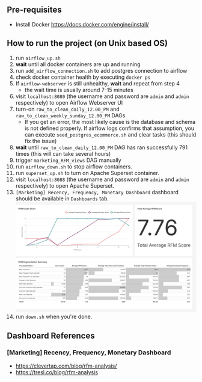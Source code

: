 ## Pre-requisites

- Install Docker https://docs.docker.com/engine/install/

## How to run the project (on Unix based OS)

1. run `airflow_up.sh`
2. **wait** until all docker containers are up and running
3. run `add_airflow_connection.sh` to add postgres connection to airflow
4. check docker container health by executing `docker ps`
5. If `airflow-webserver` is still unhealthy, **wait** and repeat from step 4 
    - the wait time is usually around 7-15 minutes
6. visit `localhost:8080` (the username and password are `admin` and `admin` respectively) to open Airflow Webserver UI
7. turn-on `raw_to_clean_daily_12.00_PM` and `raw_to_clean_weekly_sunday_12.00_PM` DAGs
    - If you get an error, the most likely cause is the database and schema is not defined properly. If airflow logs confirms that assumption, you can execute `seed_postgres_ecommerce.sh` and clear tasks (this should fix the issue)
8. **wait** until `raw_to_clean_daily_12.00_PM` DAG has ran successfully 791 times (this will can take several hours)
9. trigger `marketing_RFM_views` DAG manually
10. run `airflow_down.sh` to stop airflow containers.
11. run `superset_up.sh` to turn on Apache Superset container.
11. visit `localhost:8088` (the username and password are `admin` and `admin` respectively) to open Apache Superset.
12. `[Marketing] Recency, Frequency, Monetary Dashboard` dashboard should be available in `Dashboards` tab. ![](docs/img/marketing-rfm-dashboard.jpg)
13. run `down.sh` when you're done.

## Dashboard References

### [Marketing] Recency, Frequency, Monetary Dashboard 

- https://clevertap.com/blog/rfm-analysis/
- https://tresl.co/blog/rfm-analysis
